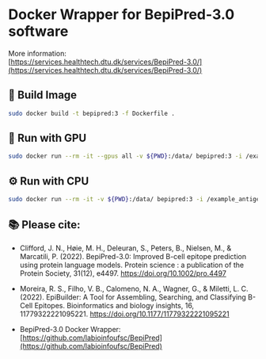 # Docker Wrapper for BepiPred-3.0 software

More information:  
[https://services.healthtech.dtu.dk/services/BepiPred-3.0/](https://services.healthtech.dtu.dk/services/BepiPred-3.0/)

## 🔧 Build Image

```bash
sudo docker build -t bepipred:3 -f Dockerfile .
```

## 🚀 Run with GPU

```bash
sudo docker run --rm -it --gpus all -v ${PWD}:/data/ bepipred:3 -i /example_antigens.fasta -pred vt_pred -o /data/test/gpu
```

## ⚙️ Run with CPU

```bash
sudo docker run --rm -it -v ${PWD}:/data/ bepipred:3 -i /example_antigens.fasta -pred vt_pred -o /data/test/cpu
```

## 📚 Please cite:

- Clifford, J. N., Høie, M. H., Deleuran, S., Peters, B., Nielsen, M., & Marcatili, P. (2022). BepiPred-3.0: Improved B-cell epitope prediction using protein language models. Protein science : a publication of the Protein Society, 31(12), e4497. https://doi.org/10.1002/pro.4497

- Moreira, R. S., Filho, V. B., Calomeno, N. A., Wagner, G., & Miletti, L. C. (2022). EpiBuilder: A Tool for Assembling, Searching, and Classifying B-Cell Epitopes. Bioinformatics and biology insights, 16, 11779322221095221. https://doi.org/10.1177/11779322221095221

- BepiPred-3.0 Docker Wrapper: [https://github.com/labioinfoufsc/BepiPred](https://github.com/labioinfoufsc/BepiPred)
